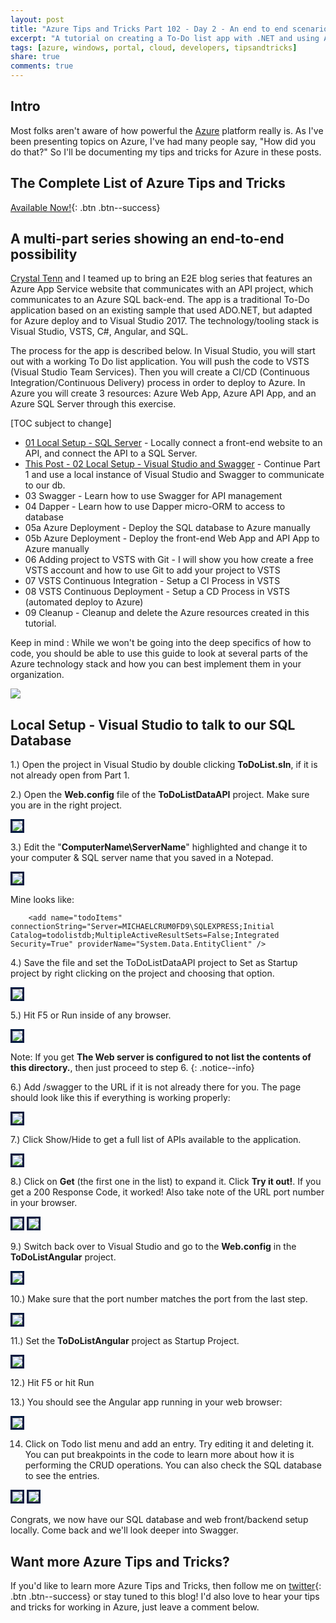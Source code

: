 ```yaml
---
layout: post
title: "Azure Tips and Tricks Part 102 - Day 2 - An end to end scenario with Azure App Server, API Apps, SQL, VSTS and CI/CD"
excerpt: "A tutorial on creating a To-Do list app with .NET and using Azure App Server, API Apps, SQL, VSTS and CI/CD"
tags: [azure, windows, portal, cloud, developers, tipsandtricks]
share: true
comments: true
---
```


## Intro

Most folks aren't aware of how powerful the [Azure](http://www.azure.com) platform really is. As I've been presenting topics on Azure, I've had many people say, "How did you do that?" So I'll be documenting my tips and tricks for Azure in these posts.

## The Complete List of Azure Tips and Tricks

[Available Now!](https://michaelcrump.net/azure-tips-and-tricks-complete-list/){: .btn .btn--success} 

## A multi-part series showing an end-to-end possibility

[Crystal Tenn](https://www.linkedin.com/in/crystal-tenn-6a0b9b67/) and I teamed up to bring an E2E blog series that features an Azure App Service website that communicates with an API project, which communicates to an Azure SQL back-end. The app is a traditional To-Do application based on an existing sample that used ADO.NET, but adapted for Azure deploy and to Visual Studio 2017. The  technology/tooling stack is Visual Studio, VSTS, C#, Angular, and SQL. 

The process for the app is described below. In Visual Studio, you will start out with a working To Do list application. You will push the code to VSTS (Visual Studio Team Services). Then you will create a CI/CD (Continuous Integration/Continuous Delivery) process in order to deploy to Azure. In Azure you will create 3 resources: Azure Web App, Azure API App, and an Azure SQL Server through this exercise. 

[TOC subject to change]

* [01 Local Setup - SQL Server](http://www.michaelcrump.net/azure-tips-and-tricks101/) - Locally connect a front-end website to an API, and connect the API to a SQL Server. 
* [This Post - 02 Local Setup - Visual Studio and Swagger](http://www.michaelcrump.net/azure-tips-and-tricks102/) - Continue Part 1 and use a local instance of Visual Studio and Swagger to communicate to our db.
* 03 Swagger - Learn how to use Swagger for API management
* 04 Dapper - Learn how to use Dapper micro-ORM to access to database
* 05a Azure Deployment - Deploy the SQL database to Azure manually
* 05b Azure Deployment - Deploy the front-end Web App and API App to Azure manually
* 06 Adding project to VSTS with Git - I will show you how create a free VSTS account and how to use Git to add your project to VSTS
* 07 VSTS Continuous Integration - Setup a CI Process in VSTS
* 08 VSTS Continuous Deployment - Setup a CD Process in VSTS (automated deploy to Azure)
* 09 Cleanup - Cleanup and delete the Azure resources created in this tutorial.

Keep in mind : While we won't be going into the deep specifics of how to code, you should be able to use this guide to look at several parts of the Azure technology stack and how you can best implement them in your organization. 

<img src="/files/todolist-diagram.png">

## Local Setup - Visual Studio to talk to our SQL Database

1.) Open the project in Visual Studio by double clicking **ToDoList.sln**, if it is not already open from Part 1.

2.) Open the **Web.config** file of the **ToDoListDataAPI** project. Make sure you are in the right project. 

<img style="border:3px solid #021a40" src="/files/e2e-webconfig.jpg">

3.) Edit the "**ComputerName\ServerName**" highlighted and change it to your computer & SQL server name that you saved in a Notepad. 

<img style="border:3px solid #021a40" src="/files/e2e-webconfig2.jpg">

Mine looks like: 

```text
    <add name="todoItems" connectionString="Server=MICHAELCRUM0FD9\SQLEXPRESS;Initial Catalog=todolistdb;MultipleActiveResultSets=False;Integrated Security=True" providerName="System.Data.EntityClient" />
```

4.) Save the file and set the ToDoListDataAPI project to Set as Startup project by right clicking on the project and choosing that option.

<img style="border:3px solid #021a40" src="/files/e2e-setstartup.jpg">

5.) Hit F5 or Run inside of any browser. 

<img style="border:3px solid #021a40" src="/files/e2e-run.jpg">

Note: If you get **The Web server is configured to not list the contents of this directory.**, then just proceed to step 6. 
{: .notice--info}

6.) Add /swagger to the URL if it is not already there for you. The page should look like this if everything is working properly:

<img style="border:3px solid #021a40" src="/files/e2e-swagger.jpg">

7.) Click Show/Hide to get a full list of APIs available to the application.

<img style="border:3px solid #021a40" src="/files/e2e-showhide.jpg">

8.) Click on **Get** (the first one in the list) to expand it. Click **Try it out!**. If you get a 200 Response Code, it worked! Also take note of the URL port number in your browser. 

<img style="border:3px solid #021a40" src="/files/e2e-get.jpg">

<img style="border:3px solid #021a40" src="/files/e2e-get1.jpg">

9.) Switch back over to Visual Studio and go to the **Web.config** in the **ToDoListAngular** project.  

<img style="border:3px solid #021a40" src="/files/e2e-angularprojwebconfig.jpg">

10.) Make sure that the port number matches the port from the last step.

<img style="border:3px solid #021a40" src="/files/e2e-angularwebconfig.jpg">

11.)  Set the **ToDoListAngular** project as Startup Project. 

<img style="border:3px solid #021a40" src="/files/e2e-angularstart.jpg">

12.)  Hit F5 or hit Run 

13.) You should see the Angular app running in your web browser:

<img style="border:3px solid #021a40" src="/files/e2e-todohome.jpg">

14. Click on Todo list menu and add an entry. Try editing it and deleting it. You can put breakpoints in the code to learn more about how it is performing the CRUD operations. You can also check the SQL database to see the entries. 

<img style="border:3px solid #021a40" src="/files/e2e-todolist.gif">

<img style="border:3px solid #021a40" src="/files/e2e-sql1.jpg">

Congrats, we now have our SQL database and web front/backend setup locally. Come back and we'll look deeper into Swagger. 


## Want more Azure Tips and Tricks?

If you'd like to learn more Azure Tips and Tricks, then follow me on [twitter](http://twitter.com/mbcrump){: .btn .btn--success} or stay tuned to this blog! I'd also love to hear your tips and tricks for working in Azure, just leave a comment below. 